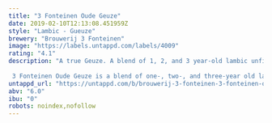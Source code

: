 ```yaml
---
title: "3 Fonteinen Oude Geuze"
date: 2019-02-10T12:13:08.451959Z
style: "Lambic - Gueuze"
brewery: "Brouwerij 3 Fonteinen"
image: "https://labels.untappd.com/labels/4009"
rating: "4.1"
description: "A true Geuze. A blend of 1, 2, and 3 year-old lambic unfiltered and unpasteurized and aged in the bottle for at least 6 months after blending. Continued fermentation in the bottle give this Geuze its famous champagne-like spritziness. The lambic that goes into it is brewed only with 60% barley malt, 40% unmalted wheat, aged hops, and water, spontaneously fermented by wild yeasts, and matured in oak casks.  3 Fonteinen Oude Geuze is a blend of one-, two-, and three-year old lambics. Spontaneous fermentation, patient maturation in oak barrels, and continued evolution of the ecosystem in the bottle result in a distinctively complex and elegant natural beer. No two bottlings are alike, as there are multiple variables in the blending process, a variety of barrel sizes and shapes, differences in aged lambic proportions in the blend, etc. When cellared properly, 3 Fonteinen Oude Geuze can be aged for several decades. The aromas and flavours will evolve from notes of vibrant fresh citrus, zesty and grassy notes to a mellow, oaky, stone fruit bouquet as the lambic continues to develop with time. Lambic and Geuze are living, cultural heritage rooted in the Zenne valley! Taste, savour, enjoy and experience this bottle fermented, unfiltered, unpasteurised and unadulterated beer with friends new and old!"
untappd_url: "https://untappd.com/b/brouwerij-3-fonteinen-3-fonteinen-oude-geuze/4009"
abv: "6.0"
ibu: "0"
robots: noindex,nofollow
---
```

